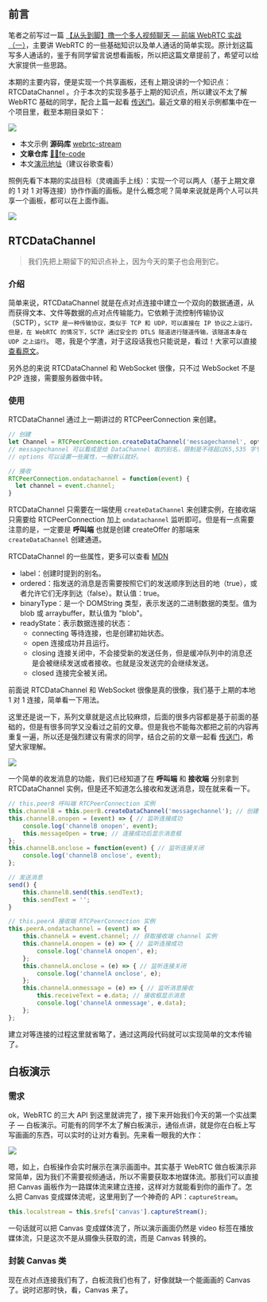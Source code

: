 ## 前言
笔者之前写过一篇 [【从头到脚】撸一个多人视频聊天 — 前端 WebRTC 实战（一）](https://juejin.im/post/5c3acfa56fb9a049f36254be)，主要讲 WebRTC 的一些基础知识以及单人通话的简单实现。原计划这篇写多人通话的，鉴于有同学留言说想看画板，所以把这篇文章提前了，希望可以给大家提供一些思路。

本期的主要内容，便是实现一个共享画板，还有上期没讲的一个知识点：RTCDataChannel 。介于本次的实现多基于上期的知识点，所以建议不太了解 WebRTC 基础的同学，配合上篇一起看 [传送门](https://juejin.im/post/5c3acfa56fb9a049f36254be)。最近文章的相关示例都集中在一个项目里，截至本期目录如下：

![](https://user-gold-cdn.xitu.io/2019/3/31/169d2ed13466b0b2?w=300&h=322&f=png&s=35919)

  * 本文示例 **源码库** [webrtc-stream](https://github.com/wuyawei/webrtc-stream)
  * **文章仓库** [🍹🍰fe-code](https://github.com/wuyawei/fe-code)
  * 本文[演示地址](https://webrtc-stream-txrdcybqae.now.sh/#/)（建议谷歌查看）

照例先看下本期的实战目标（灵魂画手上线）：实现一个可以两人（基于上期文章的 1 对 1 对等连接）协作作画的画板。是什么概念呢？简单来说就是两个人可以共享一个画板，都可以在上面作画。

![](https://user-gold-cdn.xitu.io/2019/3/31/169d2ee0ab3620fb?w=1200&h=413&f=png&s=58172)
## RTCDataChannel
> 我们先把上期留下的知识点补上，因为今天的栗子也会用到它。

### 介绍
简单来说，RTCDataChannel 就是在点对点连接中建立一个双向的数据通道，从而获得文本、文件等数据的点对点传输能力。它依赖于流控制传输协议（SCTP），`SCTP 是一种传输协议，类似于 TCP 和 UDP，可以直接在 IP 协议之上运行。但是，在 WebRTC 的情况下，SCTP 通过安全的 DTLS 隧道进行隧道传输，该隧道本身在 UDP 之上运行`。 嗯，我是个学渣，对于这段话我也只能说是，看过！大家可以直接 [查看原文](https://hpbn.co/webrtc/)。

另外总的来说 RTCDataChannel 和 WebSocket 很像，只不过 WebSocket 不是 P2P 连接，需要服务器做中转。
### 使用
RTCDataChannel 通过上一期讲过的 RTCPeerConnection 来创建。
``` javascript
// 创建
let Channel = RTCPeerConnection.createDataChannel('messagechannel', options);
// messagechannel 可以看成是给 DataChannel 取的别名，限制是不得超过65,535 字节。
// options 可以设置一些属性，一般默认就好。

// 接收
RTCPeerConnection.ondatachannel = function(event) {
  let channel = event.channel;
}
```
RTCDataChannel 只需要在一端使用 `createDataChannel` 来创建实例，在接收端只需要给 RTCPeerConnection 加上 `ondatachannel` 监听即可。但是有一点需要注意的是，一定要是 **呼叫端** 也就是创建 createOffer 的那端来 `createDataChannel` 创建通道。

RTCDataChannel 的一些属性，更多可以查看 [MDN](https://developer.mozilla.org/zh-CN/docs/Web/API/RTCPeerConnection/createDataChannel#RTCDataChannelInit_dictionary)
* label：创建时提到的别名。
* ordered：指发送的消息是否需要按照它们的发送顺序到达目的地（true），或者允许它们无序到达（false）。默认值：true。
* binaryType：是一个 DOMString 类型，表示发送的二进制数据的类型。值为 blob 或  arraybuffer，默认值为 "blob"。
* readyState：表示数据连接的状态：
    * connecting 等待连接，也是创建初始状态。
    * open 连接成功并且运行。
    * closing 连接关闭中，不会接受新的发送任务，但是缓冲队列中的消息还是会被继续发送或者接收。也就是没发送完的会继续发送。
    * closed 连接完全被关闭。
    
前面说 RTCDataChannel 和 WebSocket 很像是真的很像，我们基于上期的本地 1 对 1 连接，简单看一下用法。

这里还是说一下，系列文章就是这点比较麻烦，后面的很多内容都是基于前面的基础的，但是有很多同学又没看过之前的文章。但是我也不能每次都把之前的内容再重复一遍，所以还是强烈建议有需求的同学，结合之前的文章一起看 [传送门](https://juejin.im/post/5c3acfa56fb9a049f36254be)，希望大家理解。

![](https://user-gold-cdn.xitu.io/2019/3/31/169d32e094de6fc5?w=800&h=487&f=png&s=18056)

一个简单的收发消息的功能，我们已经知道了在 **呼叫端** 和 **接收端** 分别拿到 RTCDataChannel 实例，但是还不知道怎么接收和发送消息，现在就来看一下。
``` javascript
// this.peerB 呼叫端 RTCPeerConnection 实例
this.channelB = this.peerB.createDataChannel('messagechannel'); // 创建 Channel
this.channelB.onopen = (event) => { // 监听连接成功
    console.log('channelB onopen', event);
    this.messageOpen = true; // 连接成功后显示消息框
};
this.channelB.onclose = function(event) { // 监听连接关闭
    console.log('channelB onclose', event);
};

// 发送消息
send() {
    this.channelB.send(this.sendText);
    this.sendText = '';
}
```
``` javascript
// this.peerA 接收端 RTCPeerConnection 实例
this.peerA.ondatachannel = (event) => {
    this.channelA = event.channel; // 获取接收端 channel 实例
    this.channelA.onopen = (e) => { // 监听连接成功
        console.log('channelA onopen', e);
    };
    this.channelA.onclose = (e) => { // 监听连接关闭
        console.log('channelA onclose', e);
    };
    this.channelA.onmessage = (e) => { // 监听消息接收
        this.receiveText = e.data; // 接收框显示消息
        console.log('channelA onmessage', e.data);
    };
};
```
建立对等连接的过程这里就省略了，通过这两段代码就可以实现简单的文本传输了。
## 白板演示
### 需求
ok，WebRTC 的三大 API 到这里就讲完了，接下来开始我们今天的第一个实战栗子 — 白板演示。可能有的同学不太了解白板演示，通俗点讲，就是你在白板上写写画画的东西，可以实时的让对方看到。先来看一眼我的大作：

![](https://user-gold-cdn.xitu.io/2019/3/31/169d34570acea89b?w=1235&h=525&f=png&s=17726)

嗯，如上，白板操作会实时展示在演示画面中。其实基于 WebRTC 做白板演示非常简单，因为我们不需要视频通话，所以不需要获取本地媒体流。那我们可以直接把 Canvas 画板作为一路媒体流来建立连接，这样对方就能看到你的画作了。怎么把 Canvas 变成媒体流呢，这里用到了一个神奇的 API：`captureStream`。
``` javascript
this.localstream = this.$refs['canvas'].captureStream();
```
一句话就可以把 Canvas 变成媒体流了，所以演示画面仍然是 video 标签在播放媒体流，只是这次不是从摄像头获取的流，而是 Canvas 转换的。
### 封装 Canvas 类
现在点对点连接我们有了，白板流我们也有了，好像就缺一个能画画的 Canvas 了。说时迟那时快，看，Canvas 来了。